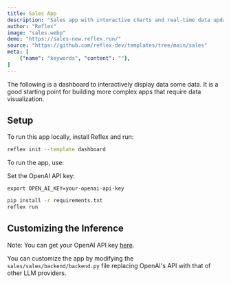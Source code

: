 ```yaml
---
title: Sales App
description: "Sales app with interactive charts and real-time data updates"
author: "Reflex"
image: "sales.webp"
demo: "https://sales-new.reflex.run/"
source: "https://github.com/reflex-dev/templates/tree/main/sales"
meta: [
    {"name": "keywords", "content": ""},
]
---
```


The following is a dashboard to interactively display data some data. It is a good starting point for building more complex apps that require data visualization.

## Setup

To run this app locally, install Reflex and run:

```bash
reflex init --template dashboard
```

To run the app, use:

Set the OpenAI API key:
```
export OPEN_AI_KEY=your-openai-api-key
```

```bash
pip install -r requirements.txt
reflex run
```

## Customizing the Inference

Note: You can get your OpenAI API key [here](https://platform.openai.com/account/api-keys).

You can customize the app by modifying the `sales/sales/backend/backend.py` file replacing OpenAI's API with that of other LLM providers.